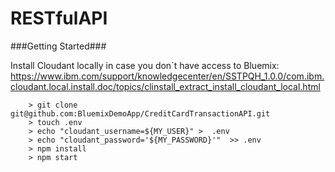 # RESTfulAPI

###Getting Started###

Install Cloudant locally in case you don`t have access to Bluemix:
https://www.ibm.com/support/knowledgecenter/en/SSTPQH_1.0.0/com.ibm.cloudant.local.install.doc/topics/clinstall_extract_install_cloudant_local.html

```
	> git clone git@github.com:BluemixDemoApp/CreditCardTransactionAPI.git
	> touch .env
    > echo "cloudant_username=${MY_USER}" >  .env     
    > echo "cloudant_password='${MY_PASSWORD}'"  >> .env   
	> npm install
	> npm start
```
